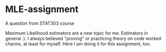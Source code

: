 # MLE-assignment
A question from STAT303 course


Maximum Likelihood estimators are a new topic for me. Estimators in general :). I always believed "proving" or practicing theory on code worked charms, at least for myself. Here I am doing it for this assignment, too.
